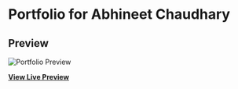 # Portfolio for Abhineet Chaudhary

## Preview

![Portfolio Preview](https://github.com/abhineet09/abhineet09.github.io/blob/main/portfolio_preview.png)

**[View Live Preview](https://abhineet09@github.io/)**

